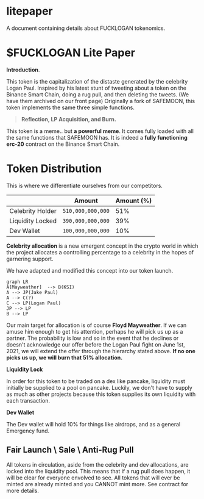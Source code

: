 # litepaper
A document containing details about FUCKLOGAN tokenomics.

# $FUCKLOGAN Lite Paper

**Introduction**. 

This token is the capitalization of the distaste generated by the celebrity Logan Paul. Inspired by his latest stunt of tweeting about a token on the Binance Smart Chain, doing a rug pull, and then deleting the tweets. (We have them archived on our front page) Originally a fork of SAFEMOON, this token implements the same three simple functions.  

>**Reflection, LP Acquisition, and Burn.**

This token is a meme.. but **a powerful meme**.
It comes fully loaded with all the same functions that SAFEMOON has.
It is indeed a **fully functioning erc-20** contract on the Binance Smart Chain.


# Token Distribution

This is where we differentiate ourselves from our competitors.

|                |Amount                        |Amount (%)                       |
|----------------|-------------------------------|-----------------------------|
|Celebrity Holder|`510,000,000,000`            |51%           |
|Liquidity Locked|`390,000,000,000`            |39%            |
|Dev Wallet       |`100,000,000,000`|10%



**Celebrity allocation** is a new emergent concept in the crypto world in which the project allocates a controlling percentage to a celebrity in the hopes of garnering support.

We have adapted and modified this concept into our token launch.


```mermaid
graph LR
A[Mayweather]  --> B(KSI)
A --> JP(Jake Paul)
A --> C(?)
C --> LP(Logan Paul)
JP --> LP
B --> LP
```

Our main target for allocation is of course **Floyd Mayweather**. If we can amuse him enough to get his attention, perhaps he will pick us up as a partner. The probability is low and so in the event that he declines or doesn't acknowledge our offer before the Logan Paul fight on June 1st, 2021, we will extend the offer through the hierarchy stated above. **If no one picks us up, we will burn that 51% allocation.**


**Liquidity Lock**

In order for this token to be traded on a dex like pancake, liquidity must initially be supplied to a pool on pancake. Luckily, we don't have to supply as much as other projects because this token supplies its own liquidity with each transaction.

**Dev Wallet**

The Dev wallet will hold 10% for things like airdrops, and as a general Emergency fund.



## Fair Launch \ Sale \ Anti-Rug Pull

All tokens in circulation, aside from the celebrity and dev allocations, are locked into the liquidity pool. This means that if a rug pull does happen, it will be clear for everyone envolved to see. All tokens that will ever be minted are already minted and you CANNOT mint more. See contract for more details.
